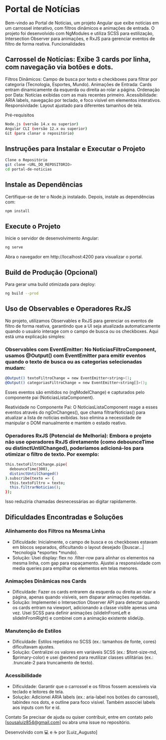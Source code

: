 # Portal de Notícias
Bem-vindo ao Portal de Notícias, um projeto Angular que exibe notícias em um carrossel interativo, com filtros dinâmicos e animações de entrada. O projeto foi desenvolvido com NgModules e utiliza SCSS para estilização, Intersection Observer para animações, e RxJS para gerenciar eventos de filtro de forma reativa.
Funcionalidades

## Carrossel de Notícias: Exibe 3 cards por linha, com navegação via botões e dots.
Filtros Dinâmicos: Campo de busca por texto e checkboxes para filtrar por categoria (Tecnologia, Esportes, Mundo).
Animações de Entrada: Cards entram dinamicamente da esquerda ou direita ao rolar a página.
Ordenação por Data: Notícias exibidas com as mais recentes primeiro.
Acessibilidade: ARIA labels, navegação por teclado, e foco visível em elementos interativos.
Responsividade: Layout ajustado para diferentes tamanhos de tela.

Pré-requisitos
```bash
Node.js (versão 14.x ou superior)
Angular CLI (versão 12.x ou superior)
Git (para clonar o repositório)
```
## Instruções para Instalar e Executar o Projeto

```bash
Clone o Repositório
git clone <URL_DO_REPOSITORIO>
cd portal-de-noticias
```

## Instale as Dependências
Certifique-se de ter o Node.js instalado. Depois, instale as dependências com:

```bash
npm install
```
## Execute o Projeto
Inicie o servidor de desenvolvimento Angular:
```bash
ng serve
```

Abra o navegador em http://localhost:4200 para visualizar o portal.

## Build de Produção (Opcional)
Para gerar uma build otimizada para deploy:

```bash
ng build --prod
```

## Uso de Observables e Operadores RxJS
No projeto, utilizamos Observables e RxJS para gerenciar os eventos de filtro de forma reativa, garantindo que a UI seja atualizada automaticamente quando o usuário interage com o campo de busca ou os checkboxes. Aqui está uma explicação simples:

### Observables com EventEmitter: No NoticiasFiltroComponent, usamos @Output() com EventEmitter para emitir eventos quando o texto de busca ou as categorias selecionadas mudam:
```bash
@Output() textoFiltroChange = new EventEmitter<string>();
@Output() categoriasFiltroChange = new EventEmitter<string[]>();

```

Esses eventos são emitidos no (ngModelChange) e capturados pelo componente pai (NoticiasListaComponent).

Reatividade no Componente Pai: O NoticiasListaComponent reage a esses eventos através do ngOnChanges(), que chama filtrarNoticias() para atualizar a lista de notícias exibidas. Isso elimina a necessidade de manipular o DOM manualmente e mantém o estado reativo.

### Operadores RxJS (Potencial de Melhoria): Embora o projeto não use operadores RxJS diretamente (como debounceTime ou distinctUntilChanged), poderíamos adicioná-los para otimizar o filtro de texto. Por exemplo:

```bash
this.textoFiltroChange.pipe(
  debounceTime(300),
  distinctUntilChanged()
).subscribe(texto => {
  this.textoFiltro = texto;
  this.filtrarNoticias();
});

```

Isso reduziria chamadas desnecessárias ao digitar rapidamente.


## Dificuldades Encontradas e Soluções

### Alinhamento dos Filtros na Mesma Linha

* Dificuldade: Inicialmente, o campo de busca e os checkboxes estavam em blocos separados, dificultando o layout desejado (|buscar...| *tecnologia *esportes *mundo).
* Solução: Usei display: flex no .filter-row para alinhar os elementos na mesma linha, com gap para espaçamento. Ajustei a responsividade com media queries para empilhar os elementos em telas menores.


### Animações Dinâmicas nos Cards

* Dificuldade: Fazer os cards entrarem da esquerda ou direita ao rolar a página, apenas quando visíveis, sem disparar animações repetidas.
* Solução: Implementei o Intersection Observer API para detectar quando os cards entram na viewport, adicionando a classe visible apenas uma vez. Usei SCSS para definir animações (slideInFromLeft e slideInFromRight) e combinei com a animação existente slideUp.


### Manutenção de Estilos

* Dificuldade: Estilos repetidos no SCSS (ex.: tamanhos de fonte, cores) dificultavam ajustes.
* Solução: Centralizei os valores em variáveis SCSS (ex.: $font-size-md, $primary-color) e usei @extend para reutilizar classes utilitárias (ex.: .truncate-2 para truncamento de texto).


### Acessibilidade

* Dificuldade: Garantir que o carrossel e os filtros fossem acessíveis via teclado e leitores de tela.
* Solução: Adicionei ARIA labels (ex.: aria-label nos botões do carrossel), tabindex nos dots, e outline para foco visível. Também associei labels aos inputs com for e id.

Contato
Se precisar de ajuda ou quiser contribuir, entre em contato pelo [sousaluiz854@gmail.com] ou abra uma issue no repositório.

Desenvolvido com 💻 e ☕ por [Luiz_Augusto]
